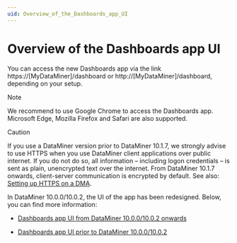 ```yaml
---
uid: Overview_of_the_Dashboards_app_UI
---
```


# Overview of the Dashboards app UI

You can access the new Dashboards app via the link https://\[MyDataMiner\]/dashboard or http://\[MyDataMiner\]/dashboard, depending on your setup.

> [!NOTE]
> We recommend to use Google Chrome to access the Dashboards app. Microsoft Edge, Mozilla Firefox and Safari are also supported.

> [!CAUTION]
> If you use a DataMiner version prior to DataMiner 10.1.7, we strongly advise to use HTTPS when you use DataMiner client applications over public internet. If you do not do so, all information – including logon credentials – is sent as plain, unencrypted text over the internet. From DataMiner 10.1.7 onwards, client-server communication is encrypted by default. See also: [Setting up HTTPS on a DMA](../../part_3/DataminerAgents/General_DMA_configuration.md#setting-up-https-on-a-dma).

In DataMiner 10.0.0/10.0.2, the UI of the app has been redesigned. Below, you can find more information:

- [Dashboards app UI from DataMiner 10.0.0/10.0.2 onwards](Dashboards_app_UI_from_DataMiner_10_0_0_10_0_2_onwards.md#dashboards-app-ui-from-dataminer-10001002-onwards)

- [Dashboards app UI prior to DataMiner 10.0.0/10.0.2](Dashboards_app_UI_prior_to_DataMiner_10_0_0_10_0_2.md#dashboards-app-ui-prior-to-dataminer-10001002)
